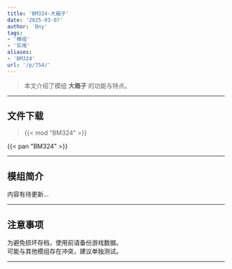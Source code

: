 ```yaml
---
title: 'BM324-大箱子'
date: '2025-03-07'
author: 'Bny'
tags:
- '模组'
- '实用'
aliases:
- 'BM324'
url: '/p/754/'
---
```


> 本文介绍了模组 **大箱子** 的功能与特点。

---

## 文件下载  

> {{< mod "BM324" >}}  

{{< pan "BM324" >}}  

---

## 模组简介

>  
内容有待更新...  

---

## 注意事项

>  
为避免损坏存档，使用前请备份游戏数据。  
可能与其他模组存在冲突，建议单独测试。  

---

